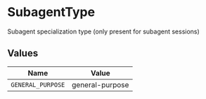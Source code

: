 # SubagentType

Subagent specialization type (only present for subagent sessions)


## Values

| Name              | Value             |
| ----------------- | ----------------- |
| `GENERAL_PURPOSE` | general-purpose   |